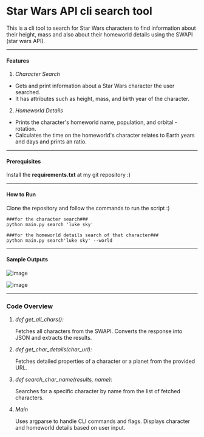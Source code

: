 # Star Wars API cli search tool

This is a cli tool to search for Star Wars characters to find 
information about their height, mass and also about their homeworld details 
using the SWAPI (star wars API).

----------------------------------
#### Features
1. *Character Search*
* Gets and print information about a Star Wars character the user searched.
* It has attributes such as height, mass, and birth year of the character.
2. *Homeworld Details*
* Prints the character's homeworld name, population, and orbital - rotation.
* Calculates the time on the homeworld's character relates to Earth years and days and prints an ratio.

--------------------------------
#### Prerequisites

Install the __requirements.txt__ at my git repository :)

----------------------
#### How to Run
Clone the repository and follow the commands to run the script   :)

    ###for the character search###
    python main.py search 'luke sky'

    ###for the homeworld details search of that character###
    python main.py search'luke sky' --world
--------------------------------------------
#### Sample Outputs

![image](https://github.com/user-attachments/assets/fad76912-52ec-4ec6-b697-c379a46cd911)


![image](https://github.com/user-attachments/assets/fbecc80e-d2d5-469a-8b53-91c287b86033)

---------------------------------------
### Code Overview

1. *def get_all_chars():*

    Fetches all characters from the SWAPI.
Converts the response into JSON and extracts the results.
2. *def get_char_details(char_url):*

    Fetches detailed properties of a character or a planet from the provided URL.

3. *def search_char_name(results, name):*

    Searches for a specific character by name from the list of fetched characters.
4. *Main*  

    Uses argparse to handle CLI commands and flags.
Displays character and homeworld details based on user input.
